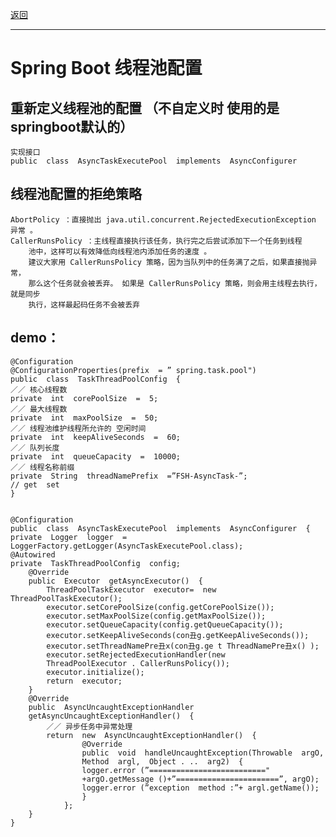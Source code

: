 <p>
<a href="#" onclick="refreshContent('springboot')">返回</a>
</p>

---

# Spring Boot 线程池配置

## 重新定义线程池的配置 （不自定义时 使用的是springboot默认的）

    实现接口
    public  class  AsyncTaskExecutePool  implements  AsyncConfigurer

## 线程池配置的拒绝策略

    AbortPolicy ：直接抛出 java.util.concurrent.RejectedExecutionException 异常 。
    CallerRunsPolicy ：主线程直接执行该任务，执行完之后尝试添加下一个任务到线程
        池中，这样可以有效降低向线程池内添加任务的速度 。
        建议大家用 CallerRunsPolicy 策略，因为当队列中的任务满了之后，如果直接抛异常，
        那么这个任务就会被丢弃。 如果是 CallerRunsPolicy 策略，则会用主线程去执行，就是同步
        执行，这样最起码任务不会被丢弃

## demo：

    @Configuration
    @ConfigurationProperties(prefix  = ” spring.task.pool")
    public  class  TaskThreadPoolConfig  {
    ／／ 核心线程数
    private  int  corePoolSize  =  5;
    ／／ 最大线程数
    private  int  maxPoolSize  =  50;
    ／／ 线程池维护线程所允许的 空闲时间
    private  int  keepAliveSeconds  =  60;
    ／／ 队列长度
    private  int  queueCapacity  =  10000;
    ／／ 线程名称前缀
    private  String  threadNamePrefix  =”FSH-AsyncTask-”;
    // get  set
    }
    

    @Configuration 
    public  class  AsyncTaskExecutePool  implements  AsyncConfigurer  { 
    private  Logger  logger  = 
    LoggerFactory.getLogger(AsyncTaskExecutePool.class); 
    @Autowired 
    private  TaskThreadPoolConfig  config; 
        @Override 
        public  Executor  getAsyncExecutor()  { 
            ThreadPoolTaskExecutor  executor=  new  ThreadPoolTaskExecutor(); 
            executor.setCorePoolSize(config.getCorePoolSize()); 
            executor.setMaxPoolSize(config.getMaxPoolSize()); 
            executor.setQueueCapacity(config.getQueueCapacity()); 
            executor.setKeepAliveSeconds(con丑g.getKeepAliveSeconds());
            executor.setThreadNamePre丑x(con丑g.ge t ThreadNamePre丑x() ); 
            executor.setRejectedExecutionHandler(new 
            ThreadPoolExecutor . CallerRunsPolicy()); 
            executor.initialize(); 
            return  executor; 
        }
        @Override 
        public  AsyncUncaughtExceptionHandler 
        getAsyncUncaughtExceptionHandler()  { 
            ／／ 异步任务中异常处理
            return  new  AsyncUncaughtExceptionHandler()  { 
                    @Override 
                    public  void  handleUncaughtException(Throwable  argO, 
                    Method  argl,  Object . ..  arg2)  { 
                    logger.error (”==========================" 
                    +argO.getMessage ()+”=======================”, argO); 
                    logger.error (”exception  method :”+ argl.getName()); 
                    }
                };  
        }
    }